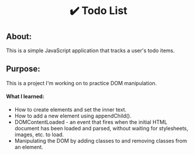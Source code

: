 <h1 align="center">✔️ Todo List</h1>
<h2>About: </h2><p>This is a simple JavaScript application that tracks a user's todo items.</p>
<h2>Purpose: </h2><p>This is a project I'm working on to practice DOM manipulation.</p>

<h4>What I learned:</h4>
<ul>
    <li>How to create elements and set the inner text.</li>
    <li>How to add a new element using appendChild().</li>
    <li>DOMContentLoaded - an event that fires when the initial HTML document has been loaded and parsed, without waiting for stylesheets, images, etc. to load.</li>
    <li>Manipulating the DOM by adding classes to and removing classes from an element.</li>
</ul>
